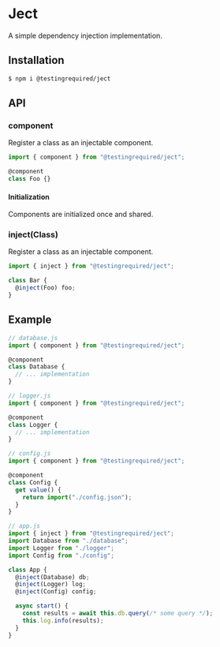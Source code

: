 # Ject

A simple dependency injection implementation.

## Installation

```bash
$ npm i @testingrequired/ject
```

## API

### component

Register a class as an injectable component.

```javascript
import { component } from "@testingrequired/ject";

@component
class Foo {}
```

#### Initialization

Components are initialized once and shared.

### inject(Class)

Register a class as an injectable component.

```javascript
import { inject } from "@testingrequired/ject";

class Bar {
  @inject(Foo) foo;
}
```

## Example

```javascript
// database.js
import { component } from "@testingrequired/ject";

@component
class Database {
  // ... implementation
}

// logger.js
import { component } from "@testingrequired/ject";

@component
class Logger {
  // ... implementation
}

// config.js
import { component } from "@testingrequired/ject";

@component
class Config {
  get value() {
    return import("./config.json");
  }
}

// app.js
import { inject } from "@testingrequired/ject";
import Database from "./database";
import Logger from "./logger";
import Config from "./config";

class App {
  @inject(Database) db;
  @inject(Logger) log;
  @inject(Config) config;

  async start() {
    const results = await this.db.query(/* some query */);
    this.log.info(results);
  }
}
```
